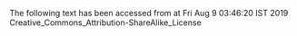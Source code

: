 The following text has been accessed from at Fri Aug 9 03:46:20 IST 2019
Creative_Commons_Attribution-ShareAlike_License
